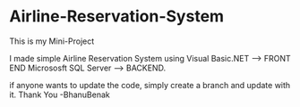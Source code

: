 # Airline-Reservation-System

This is my Mini-Project

I made simple Airline Reservation System using 
                                                Visual Basic.NET        --> FRONT END 
                                                Micrososft SQL Server   --> BACKEND.

if anyone wants to update the code, simply create a branch and update with it.
                                                                              Thank You
                                                                                    -BhanuBenak
